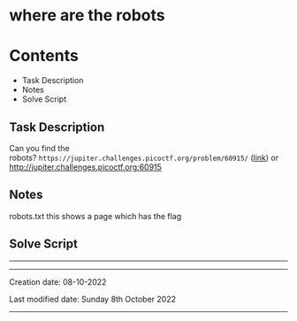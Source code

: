 # where are the robots
# Contents
- Task Description
- Notes
- Solve Script


## Task Description
Can you find the robots? `https://jupiter.challenges.picoctf.org/problem/60915/` ([link](https://jupiter.challenges.picoctf.org/problem/60915/)) or http://jupiter.challenges.picoctf.org:60915

## Notes
robots.txt this shows a page which has the flag

## Solve Script
***



***
Creation date: 08-10-2022

Last modified date: Sunday 8th October 2022
***

